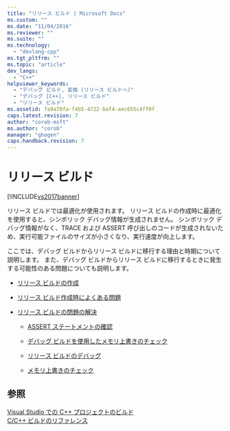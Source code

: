 ```yaml
---
title: "リリース ビルド | Microsoft Docs"
ms.custom: ""
ms.date: "11/04/2016"
ms.reviewer: ""
ms.suite: ""
ms.technology: 
  - "devlang-cpp"
ms.tgt_pltfrm: ""
ms.topic: "article"
dev_langs: 
  - "C++"
helpviewer_keywords: 
  - "デバッグ ビルド, 変換 (リリース ビルドへ)"
  - "デバッグ [C++], リリース ビルド"
  - "リリース ビルド"
ms.assetid: fa9a78fa-f4b5-4722-baf4-aec655c4ff0f
caps.latest.revision: 7
author: "corob-msft"
ms.author: "corob"
manager: "ghogen"
caps.handback.revision: 7
---
```

# リリース ビルド
[!INCLUDE[vs2017banner](../../assembler/inline/includes/vs2017banner.md)]

リリース ビルドでは最適化が使用されます。  リリース ビルドの作成時に最適化を使用すると、シンボリック デバッグ情報が生成されません。  シンボリック デバッグ情報がなく、TRACE および ASSERT 呼び出しのコードが生成されないため、実行可能ファイルのサイズが小さくなり、実行速度が向上します。  
  
 ここでは、デバッグ ビルドからリリース ビルドに移行する理由と時期について説明します。  また、デバッグ ビルドからリリース ビルドに移行するときに発生する可能性のある問題についても説明します。  
  
-   [リリース ビルドの作成](../../build/reference/how-to-create-a-release-build.md)  
  
-   [リリース ビルド作成時によくある問題](../../build/reference/common-problems-when-creating-a-release-build.md)  
  
-   [リリース ビルドの問題の解決](../../build/reference/fixing-release-build-problems.md)  
  
    -   [ASSERT ステートメントの確認](../../build/reference/using-verify-instead-of-assert.md)  
  
    -   [デバッグ ビルドを使用したメモリ上書きのチェック](../Topic/Using%20the%20Debug%20Build%20to%20Check%20for%20Memory%20Overwrite.md)  
  
    -   [リリース ビルドのデバッグ](../../build/reference/how-to-debug-a-release-build.md)  
  
    -   [メモリ上書きのチェック](../../build/reference/checking-for-memory-overwrites.md)  
  
## 参照  
 [Visual Studio での C\+\+ プロジェクトのビルド](../../ide/building-cpp-projects-in-visual-studio.md)   
 [C\/C\+\+ ビルドのリファレンス](../Topic/C-C++%20Building%20Reference.md)